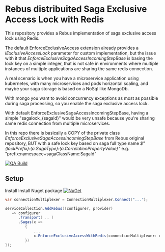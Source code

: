 # Rebus distribuited Saga Exclusive Access Lock with Redis

This repository provides a Rebus implementation of saga exclusive access lock using Redis.

The default EnforceExclusiveAccess extension already provides a _IExclusiveAccessLock_ parameter for custom implementation, but the issue with it that _EnforceExclusiveSagaAccessIncomingStepBase_ is basing the lock key on a simple integer, that is not safe in environments where multiple instances of multiple applications are sharing the same redis connection.

A real scenario is when you have a microservice application using kubernetes, with many microservices and pods horizontal scaling, and maybe your saga storage is based on a NoSql like MongoDb.

With mongo you want to avoid concurrency exceptions as most as possible during saga processing, so you enable the saga exclusive access lock.

With default EnforceExclusiveSagaAccessIncomingStepBase, having a simple "sagalock_{sagaId}" would be very unsafe because you're sharing same redis connection from multiple microservices.

In this repo there is basically a COPY of the private class _EnforceExclusiveSagaAccessIncomingStepBase_ from Rebus original repository, BUT with a safe lock key based on saga full type name _$"{lockPrefix}:{a.SagaType}:{a.CorrelationPropertyValue}"_
e.g. "prefix:namespace+sagaClassName:SagaId"

[![QA Build](https://github.com/pfab-io/RebusRedisExclusiveAccessLock/actions/workflows/dotnet.yml/badge.svg)](https://github.com/pfab-io/RebusRedisExclusiveAccessLock/actions/workflows/dotnet.yml)

## Setup
Install Install Nuget package [![NuGet](https://buildstats.info/nuget/PFabIO.Rebus.Sagas.Exclusive.Redis)](https://www.nuget.org/packages/PFabIO.Rebus.Sagas.Exclusive.Redis/ "Download PFabIO.Rebus.Sagas.Exclusive.Redis from NuGet.org")


   ```c#
   var connectionMultiplexer = ConnectionMultiplexer.Connect("...");
   
   serviceCollection.AddRebus((configurer, provider) 
      => configurer
         .Transport( .. )
         .Sagas(x =>
            {
                ...
                x.EnforceExclusiveAccessWithRedis(connectionMultiplexer: connectionMultiplexer);
            })
   });